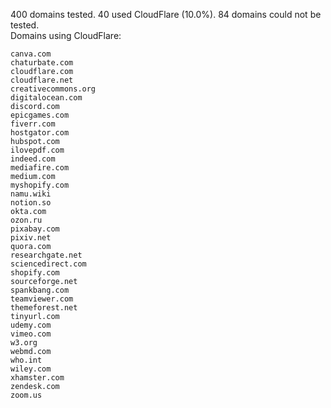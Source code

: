 400 domains tested. 40 used CloudFlare (10.0%). 84 domains could not be tested.<br>
Domains using CloudFlare:
```
canva.com
chaturbate.com
cloudflare.com
cloudflare.net
creativecommons.org
digitalocean.com
discord.com
epicgames.com
fiverr.com
hostgator.com
hubspot.com
ilovepdf.com
indeed.com
mediafire.com
medium.com
myshopify.com
namu.wiki
notion.so
okta.com
ozon.ru
pixabay.com
pixiv.net
quora.com
researchgate.net
sciencedirect.com
shopify.com
sourceforge.net
spankbang.com
teamviewer.com
themeforest.net
tinyurl.com
udemy.com
vimeo.com
w3.org
webmd.com
who.int
wiley.com
xhamster.com
zendesk.com
zoom.us
```
	